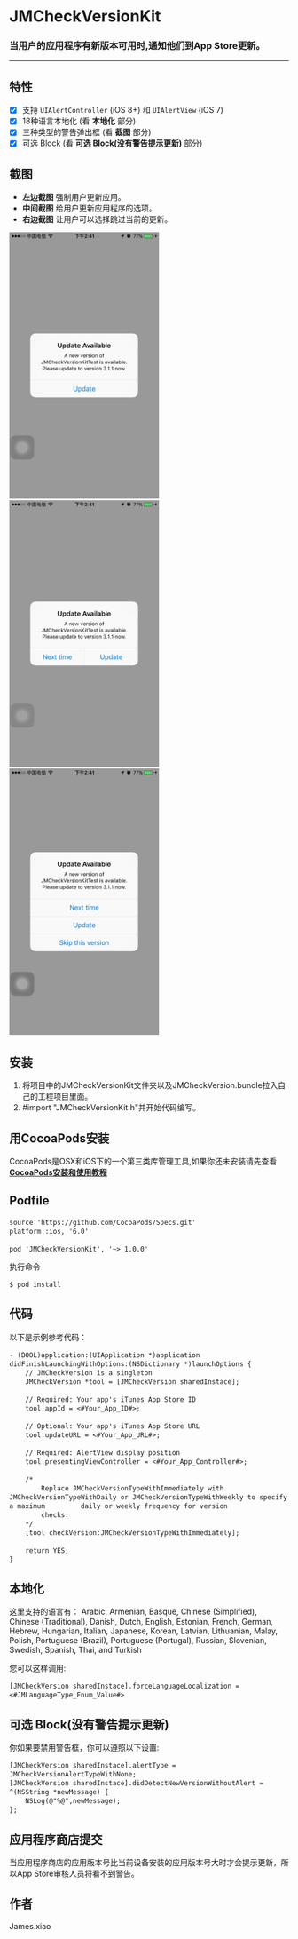 # JMCheckVersionKit
### 当用户的应用程序有新版本可用时,通知他们到App Store更新。
---
## 特性
- [x] 支持 `UIAlertController` (iOS 8+) 和 `UIAlertView` (iOS 7)
- [x] 18种语言本地化 (看 **本地化** 部分)
- [x] 三种类型的警告弹出框 (看 **截图** 部分)
- [x] 可选 Block (看 **可选 Block(没有警告提示更新)** 部分)

## 截图

- **左边截图** 强制用户更新应用。
- **中间截图** 给用户更新应用程序的选项。
- **右边截图** 让用户可以选择跳过当前的更新。

<img src="https://github.com/xiaobs/JMShareSource/raw/master/screenshots/OC/JMCheckVersionKit/IMG_Force.jpg?raw=true" height="480">
<img src="https://github.com/xiaobs/JMShareSource/raw/master/screenshots/OC/JMCheckVersionKit/IMG_Option.jpg?raw=true" height="480">
<img src="https://github.com/xiaobs/JMShareSource/raw/master/screenshots/OC/JMCheckVersionKit/IMG_Skip.jpg?raw=true" height="480">

## 安装
1. 将项目中的JMCheckVersionKit文件夹以及JMCheckVersion.bundle拉入自己的工程项目里面。
2. #import "JMCheckVersionKit.h"并开始代码编写。

## 用CocoaPods安装
CocoaPods是OSX和iOS下的一个第三类库管理工具,如果你还未安装请先查看[**CocoaPods安装和使用教程**](http://code4app.com/article/cocoapods-install-usage)

## Podfile
```OC
source 'https://github.com/CocoaPods/Specs.git'
platform :ios, '6.0'

pod 'JMCheckVersionKit', '~> 1.0.0'
```
执行命令
```OC
$ pod install
```
## 代码
以下是示例参考代码：

```OC
- (BOOL)application:(UIApplication *)application didFinishLaunchingWithOptions:(NSDictionary *)launchOptions {
    // JMCheckVersion is a singleton
    JMCheckVersion *tool = [JMCheckVersion sharedInstace];
    
    // Required: Your app's iTunes App Store ID
    tool.appId = <#Your_App_ID#>;
    
    // Optional: Your app's iTunes App Store URL
    tool.updateURL = <#Your_App_URL#>;
    
    // Required: AlertView display position 
    tool.presentingViewController = <#Your_App_Controller#>;

    /*
        Replace JMCheckVersionTypeWithImmediately with JMCheckVersionTypeWithDaily or JMCheckVersionTypeWithWeekly to specify a maximum         daily or weekly frequency for version
        checks.
    */
    [tool checkVersion:JMCheckVersionTypeWithImmediately];
    
    return YES;
}
```
## 本地化
这里支持的语言有： Arabic, Armenian, Basque, Chinese (Simplified), Chinese (Traditional), Danish, Dutch, English, Estonian, French, German, Hebrew, Hungarian, Italian, Japanese, Korean, Latvian, Lithuanian, Malay, Polish, Portuguese (Brazil), Portuguese (Portugal), Russian, Slovenian, Swedish, Spanish, Thai, and Turkish

您可以这样调用:

```OC
[JMCheckVersion sharedInstace].forceLanguageLocalization = <#JMLanguageType_Enum_Value#>
```
## 可选 Block(没有警告提示更新)

你如果要禁用警告框，你可以遵照以下设置:
```OC
[JMCheckVersion sharedInstace].alertType = JMCheckVersionAlertTypeWithNone;
[JMCheckVersion sharedInstace].didDetectNewVersionWithoutAlert = ^(NSString *newMessage) {
    NSLog(@"%@",newMessage);
};
```
## 应用程序商店提交
当应用程序商店的应用版本号比当前设备安装的应用版本号大时才会提示更新，所以App Store审核人员将看不到警告。

## 作者
James.xiao

